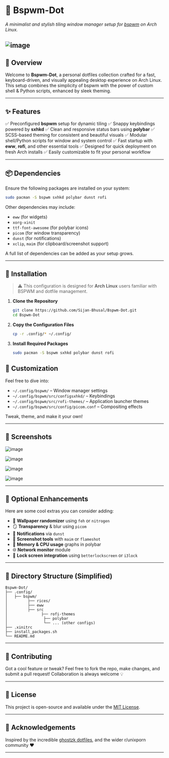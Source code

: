 # 🎯 Bspwm-Dot

*A minimalist and stylish tiling window manager setup for [bspwm](https://github.com/baskerville/bspwm) on Arch Linux.*

![image](https://github.com/user-attachments/assets/572ba30b-46eb-4273-8a2e-ff61941211df)
---

## 🧭 Overview

Welcome to **Bspwm-Dot**, a personal dotfiles collection crafted for a fast, keyboard-driven, and visually appealing desktop experience on Arch Linux. This setup combines the simplicity of bspwm with the power of custom shell & Python scripts, enhanced by sleek theming.

---

## ✨ Features

✅ Preconfigured **bspwm** setup for dynamic tiling
✅ Snappy keybindings powered by **sxhkd**
✅ Clean and responsive status bars using **polybar**
✅ SCSS-based theming for consistent and beautiful visuals
✅ Modular shell/Python scripts for window and system control
✅ Fast startup with **eww**, **rofi**, and other essential tools
✅ Designed for quick deployment on fresh Arch installs
✅ Easily customizable to fit your personal workflow

---

## 📦 Dependencies

Ensure the following packages are installed on your system:

```bash
sudo pacman -S bspwm sxhkd polybar dunst rofi
```

Other dependencies may include:
* `eww` (for widgets)
* `xorg-xinit`
* `ttf-font-awesome` (for polybar icons)
* `picom` (for window transparency)
* `dunst` (for notifications)
* `xclip`, `maim` (for clipboard/screenshot support)

A full list of dependencies can be added as your setup grows.

---

## 🚀 Installation

> ⚠️ This configuration is designed for **Arch Linux** users familiar with BSPWM and dotfile management.

1. **Clone the Repository**

   ```bash
   git clone https://github.com/Sijan-Bhusal/Bspwm-Dot.git
   cd Bspwm-Dot
   ```

2. **Copy the Configuration Files**

   ```bash
   cp -r .config/* ~/.config/
   ```

3. **Install Required Packages**

   ```bash
   sudo pacman -S bspwm sxhkd polybar dunst rofi
   ```

## 🎨 Customization

Feel free to dive into:

* `~/.config/bspwm/` – Window manager settings
* `~/.config/bspwm/src/configsxhkd/` – Keybindings
* `~/.config/bspwm/src/rofi-themes/` – Application launcher themes
* `~/.config/bspwm/src/config/picom.conf` – Compositing effects

Tweak, theme, and make it your own!

---

## 📸 Screenshots

![image](https://github.com/user-attachments/assets/c03a929c-5fb7-42b3-ad5f-2a642b38c254)

![image](https://github.com/user-attachments/assets/351d401a-815d-4bb2-885e-d22e213c4a70)

![image](https://github.com/user-attachments/assets/572ba30b-46eb-4273-8a2e-ff61941211df)

![image](https://github.com/user-attachments/assets/3e506d21-6615-459c-b2ba-c987a858bea9)

---

## 🔧 Optional Enhancements

Here are some cool extras you can consider adding:

* 🌈 **Wallpaper randomizer** using `feh` or `nitrogen`
* 🪞 **Transparency** & blur using `picom`
* 🔔 **Notifications** via `dunst`
* 📸 **Screenshot tools** with `maim` or `flameshot`
* 🧠 **Memory & CPU usage** graphs in polybar
* 🌐 **Network monitor** module
* 🔐 **Lock screen integration** using `betterlockscreen` or `i3lock`

---

## 📁 Directory Structure (Simplified)

```
Bspwm-Dot/
├── .config/
│   ├── bspwm/
│         ├── rices/
│         ├── eww
│         ├── src
│               ├── rofi-themes
│                ├── polybar
│                └── ... (other configs)
├── .xinitrc
├── install_packages.sh
└── README.md
```

---

## 🤝 Contributing

Got a cool feature or tweak? Feel free to fork the repo, make changes, and submit a pull request! Collaboration is always welcome 💡

---

## 📜 License

This project is open-source and available under the [MIT License](LICENSE).

---

## 🙌 Acknowledgements

Inspired by the incredible [ghostzk dotfiles]([https://github.com/baskerville](https://github.com/gh0stzk/dotfiles)), and the wider r/unixporn community ❤️

---

